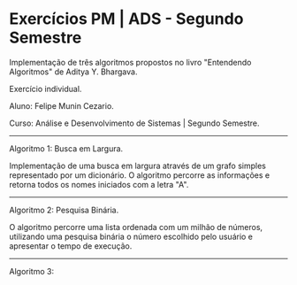 # Exercícios PM | ADS - Segundo Semestre

Implementação de três algoritmos propostos no livro "Entendendo Algoritmos" de Aditya Y. Bhargava.

Exercício individual.

Aluno: Felipe Munin Cezario.

Curso: Análise e Desenvolvimento de Sistemas | Segundo Semestre.

---

Algoritmo 1: Busca em Largura.

Implementação de uma busca em largura através de um grafo simples representado por um dicionário.
O algoritmo percorre as informações e retorna todos os nomes iniciados com a letra "A".

---

Algoritmo 2: Pesquisa Binária.

O algoritmo percorre uma lista ordenada com um milhão de números, utilizando uma pesquisa binária
o número escolhido pelo usuário e apresentar o tempo de execução.

---

Algoritmo 3: